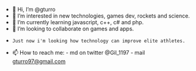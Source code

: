 - 👋 Hi, I’m @gturro
- 👀 I’m interested in new technologies, games dev, rockets and science.
- 🌱 I’m currently learning javascript, c++, c# and php.
- 💞️ I’m looking to collaborate on games and apps.
-     Just now i'm looking how technology can improve elite athletes.
- 📫 How to reach me:
      - md on twitter @Gil_1197
      - mail gturro97@gmail.com
